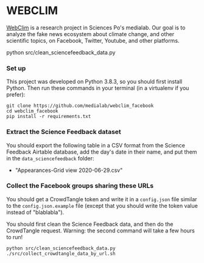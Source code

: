 # WEBCLIM

[WebClim](https://medialab.sciencespo.fr/activites/webclim/) is a research project in Sciences Po's medialab. Our goal is to analyze the fake news ecosystem about climate change, and other scientific topics, on Facebook, Twitter, Youtube, and other platforms.

python src/clean_sciencefeedback_data.py

### Set up

This project was developed on Python 3.8.3, so you should first install Python. 
Then run these commands in your terminal (in a virtualenv if you prefer):

```
git clone https://github.com/medialab/webclim_facebook
cd webclim_facebook
pip install -r requirements.txt
```

### Extract the Science Feedback dataset

You should export the following table in a CSV format from the Science Feedback Airtable database, add the day's date in their name, and put them in the `data_sciencefeedback` folder:
* "Appearances-Grid view 2020-06-29.csv"

### Collect the Facebook groups sharing these URLs

You should get a CrowdTangle token and write it in a `config.json` file similar to the `config.json.example` file 
(except that you should write the token value instead of "blablabla").

You should first clean the Science Feedback data, and then do the CrowdTangle request. Warning: the second command will take a few hours to run!
```
python src/clean_sciencefeedback_data.py 
./src/collect_crowdtangle_data_by_url.sh
```

